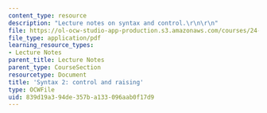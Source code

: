 ```yaml
---
content_type: resource
description: "Lecture notes on syntax and control.\r\n\r\n"
file: https://ol-ocw-studio-app-production.s3.amazonaws.com/courses/24-910-topics-in-linguistic-theory-propositional-attitudes-spring-2009/839d19a394de357ba133096aab0f17d9_MIT24_910s09_lec07_syntax.pdf
file_type: application/pdf
learning_resource_types:
- Lecture Notes
parent_title: Lecture Notes
parent_type: CourseSection
resourcetype: Document
title: 'Syntax 2: control and raising'
type: OCWFile
uid: 839d19a3-94de-357b-a133-096aab0f17d9
---
```

